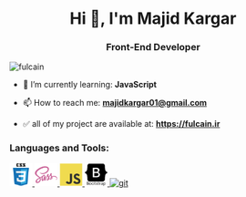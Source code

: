 <h1 align="center">Hi 👋, I'm Majid Kargar</h1>
<h3 align="center">Front-End Developer</h3>

<p align="left"> <img src="https://komarev.com/ghpvc/?username=fulcain&label=Profile%20views&color=0e75b6&style=flat"
        alt="fulcain" /> </p>

- 🌱 I’m currently learning: **JavaScript**

- 📫 How to reach me: **majidkargar01@gmail.com**

- ✅ all of my project are available at: **https://fulcain.ir**

<h3 align="left">Languages and Tools:</h3>
<p align="left">
    <!-- css -->
    <a href="https://www.w3schools.com/css/" target="_blank" rel="noreferrer">
        <img src="https://raw.githubusercontent.com/devicons/devicon/master/icons/css3/css3-original-wordmark.svg"
            alt="css3" width="40" height="40" />
    </a>
    <!-- scss -->
     <a href="https://sass-lang.com" target="_blank" rel="noreferrer">
          <img  src="https://raw.githubusercontent.com/devicons/devicon/master/icons/sass/sass-original.svg"                          alt="sass" width="40" height="40"/>
      </a>
    <!-- JavaScript -->
    <a href="https://developer.mozilla.org/en-US/docs/Web/JavaScript" target="_blank" rel="noreferrer"> <img
            src="https://raw.githubusercontent.com/devicons/devicon/master/icons/javascript/javascript-original.svg"
            alt="javascript" width="40" height="40" />
    </a>
    <!-- bootstrap -->
    <a href="https://getbootstrap.com" target="_blank" rel="noreferrer">
        <img src="https://raw.githubusercontent.com/devicons/devicon/master/icons/bootstrap/bootstrap-plain-wordmark.svg"
            alt="bootstrap" width="40" height="40" />
    </a>  
    <!-- git -->
    <a href="https://git-scm.com/" target="_blank" rel="noreferrer">
        <img src="https://www.vectorlogo.zone/logos/git-scm/git-scm-icon.svg" alt="git" width="40" height="40" />
    </a>
</p>

